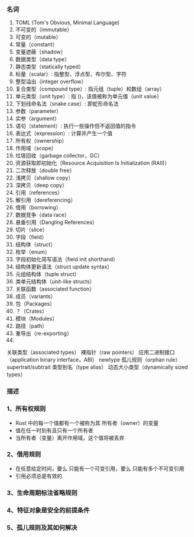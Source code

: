 ### 名词
1. TOML (Tom's Obvious, Minimal Language)
2. 不可变的（immutable）
3. 可变的（mutable）
4. 常量（constant）
5. 变量遮蔽（shadow）
6. 数据类型（data type）
7. 静态类型（statically typed）
8. 标量（scalar）: 指整型、浮点型、布尔型、字符
9. 整型溢出（integer overflow）
10. 复合类型（compound type）: 指元组（tuple）和数组（array）
11. 单元类型（unit type）: 指 ()，该值被称为单元值（unit value）
12. 下划线命名法（snake case）: 即蛇形命名法
13. 参数（parameter）
14. 实参（argument）
15. 语句（statement）: 执行一些操作但不返回值的指令
16. 表达式（expression）: 计算并产生一个值
17. 所有权（ownership）
18. 作用域（scope）
19. 垃圾回收（garbage collector，GC）
20. 资源获取即初始化（Resource Acquisition Is Initialization (RAII)）
21. 二次释放（double free）
22. 浅拷贝（shallow copy）
23. 深拷贝（deep copy）
24. 引用（references）
25. 解引用（dereferencing）
26. 借用（borrowing）
27. 数据竞争（data race）
28. 悬垂引用（Dangling References）
29. 切片（slice）
30. 字段（field）
31. 结构体（struct）
32. 枚举（enum）
33. 字段初始化简写语法（field init shorthand）
34. 结构体更新语法（struct update syntax）
35. 元组结构体（tuple struct）
36. 类单元结构体（unit-like structs）
37. 关联函数（associated function）
38. 成员（variants）
39. 包（Packages）
40. ？（Crates）
41. 模块（Modules）
42. 路径（path）
43. 重导出（re-exporting）
44. 






关联类型（associated types） 
裸指针（raw pointers）
应用二进制接口（application binary interface，ABI）
newtype
孤儿规则（orphan rule）
supertrait/subtrait
类型别名（type alias）
动态大小类型（dynamically sized types）


### 描述
### 1、所有权规则 
- Rust 中的每一个值都有一个被称为其 所有者（owner）的变量
- 值在任一时刻有且只有一个所有者
- 当所有者（变量）离开作用域，这个值将被丢弃
### 2、借用规则
- 在任意给定时间，要么 只能有一个可变引用，要么 只能有多个不可变引用
- 引用必须总是有效的
### 3、生命周期标注省略规则

### 4、特征对象是安全的前提条件
### 5、孤儿规则及其如何解决